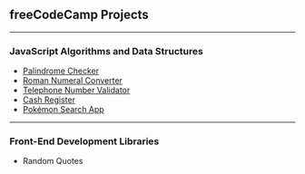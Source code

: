 ## freeCodeCamp Projects

---

### JavaScript Algorithms and Data Structures

- [Palindrome Checker](https://github.com/purpl3pineapple/fcc/tree/main/palindrome-checker "Palindrome Checker")
- [Roman Numeral Converter](https://github.com/purpl3pineapple/fcc/tree/main/roman-numeral-converter "Roman Numeral Converter")
- [Telephone Number Validator](https://github.com/purpl3pineapple/fcc/tree/main/telephone-number-validator "Telephone Number Validator")
- [Cash Register]()
- [Pok&#233;mon Search App](https://github.com/purpl3pineapple/fcc/tree/main/pokemon-search-app "Pokémon Search App")


---

### Front-End Development Libraries

- Random Quotes
